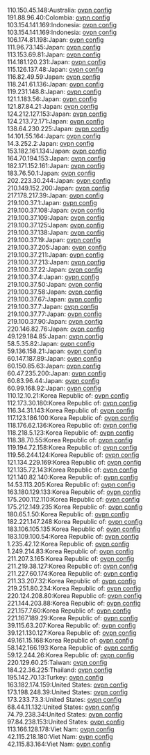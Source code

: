 110.150.45.148:Australia: [ovpn config](vpn/110_150_45_148.ovpn)  
191.88.96.40:Colombia: [ovpn config](vpn/191_88_96_40.ovpn)  
103.154.141.169:Indonesia: [ovpn config](vpn/103_154_141_169.ovpn)  
103.154.141.169:Indonesia: [ovpn config](vpn/103_154_141_169.ovpn)  
106.174.81.198:Japan: [ovpn config](vpn/106_174_81_198.ovpn)  
111.96.73.145:Japan: [ovpn config](vpn/111_96_73_145.ovpn)  
113.153.69.81:Japan: [ovpn config](vpn/113_153_69_81.ovpn)  
114.181.120.231:Japan: [ovpn config](vpn/114_181_120_231.ovpn)  
115.126.137.48:Japan: [ovpn config](vpn/115_126_137_48.ovpn)  
116.82.49.59:Japan: [ovpn config](vpn/116_82_49_59.ovpn)  
118.241.61.136:Japan: [ovpn config](vpn/118_241_61_136.ovpn)  
119.231.148.8:Japan: [ovpn config](vpn/119_231_148_8.ovpn)  
121.1.183.56:Japan: [ovpn config](vpn/121_1_183_56.ovpn)  
121.87.84.21:Japan: [ovpn config](vpn/121_87_84_21.ovpn)  
124.212.127.153:Japan: [ovpn config](vpn/124_212_127_153.ovpn)  
124.213.72.171:Japan: [ovpn config](vpn/124_213_72_171.ovpn)  
138.64.230.225:Japan: [ovpn config](vpn/138_64_230_225.ovpn)  
14.101.55.164:Japan: [ovpn config](vpn/14_101_55_164.ovpn)  
14.3.252.2:Japan: [ovpn config](vpn/14_3_252_2.ovpn)  
153.182.161.134:Japan: [ovpn config](vpn/153_182_161_134.ovpn)  
164.70.194.153:Japan: [ovpn config](vpn/164_70_194_153.ovpn)  
182.171.152.161:Japan: [ovpn config](vpn/182_171_152_161.ovpn)  
183.76.50.1:Japan: [ovpn config](vpn/183_76_50_1.ovpn)  
202.223.30.244:Japan: [ovpn config](vpn/202_223_30_244.ovpn)  
210.149.152.200:Japan: [ovpn config](vpn/210_149_152_200.ovpn)  
217.178.217.39:Japan: [ovpn config](vpn/217_178_217_39.ovpn)  
219.100.37.1:Japan: [ovpn config](vpn/219_100_37_1.ovpn)  
219.100.37.108:Japan: [ovpn config](vpn/219_100_37_108.ovpn)  
219.100.37.109:Japan: [ovpn config](vpn/219_100_37_109.ovpn)  
219.100.37.125:Japan: [ovpn config](vpn/219_100_37_125.ovpn)  
219.100.37.138:Japan: [ovpn config](vpn/219_100_37_138.ovpn)  
219.100.37.19:Japan: [ovpn config](vpn/219_100_37_19.ovpn)  
219.100.37.205:Japan: [ovpn config](vpn/219_100_37_205.ovpn)  
219.100.37.211:Japan: [ovpn config](vpn/219_100_37_211.ovpn)  
219.100.37.213:Japan: [ovpn config](vpn/219_100_37_213.ovpn)  
219.100.37.22:Japan: [ovpn config](vpn/219_100_37_22.ovpn)  
219.100.37.4:Japan: [ovpn config](vpn/219_100_37_4.ovpn)  
219.100.37.50:Japan: [ovpn config](vpn/219_100_37_50.ovpn)  
219.100.37.58:Japan: [ovpn config](vpn/219_100_37_58.ovpn)  
219.100.37.67:Japan: [ovpn config](vpn/219_100_37_67.ovpn)  
219.100.37.7:Japan: [ovpn config](vpn/219_100_37_7.ovpn)  
219.100.37.77:Japan: [ovpn config](vpn/219_100_37_77.ovpn)  
219.100.37.90:Japan: [ovpn config](vpn/219_100_37_90.ovpn)  
220.146.82.76:Japan: [ovpn config](vpn/220_146_82_76.ovpn)  
49.129.184.85:Japan: [ovpn config](vpn/49_129_184_85.ovpn)  
58.5.35.82:Japan: [ovpn config](vpn/58_5_35_82.ovpn)  
59.136.158.21:Japan: [ovpn config](vpn/59_136_158_21.ovpn)  
60.147.187.89:Japan: [ovpn config](vpn/60_147_187_89.ovpn)  
60.150.85.63:Japan: [ovpn config](vpn/60_150_85_63.ovpn)  
60.47.235.200:Japan: [ovpn config](vpn/60_47_235_200.ovpn)  
60.83.96.44:Japan: [ovpn config](vpn/60_83_96_44.ovpn)  
60.99.168.92:Japan: [ovpn config](vpn/60_99_168_92.ovpn)  
110.12.10.21:Korea Republic of: [ovpn config](vpn/110_12_10_21.ovpn)  
112.173.30.180:Korea Republic of: [ovpn config](vpn/112_173_30_180.ovpn)  
116.34.31.143:Korea Republic of: [ovpn config](vpn/116_34_31_143.ovpn)  
117.123.186.100:Korea Republic of: [ovpn config](vpn/117_123_186_100.ovpn)  
118.176.62.136:Korea Republic of: [ovpn config](vpn/118_176_62_136.ovpn)  
118.218.5.123:Korea Republic of: [ovpn config](vpn/118_218_5_123.ovpn)  
118.38.70.55:Korea Republic of: [ovpn config](vpn/118_38_70_55.ovpn)  
119.194.72.158:Korea Republic of: [ovpn config](vpn/119_194_72_158.ovpn)  
119.56.244.124:Korea Republic of: [ovpn config](vpn/119_56_244_124.ovpn)  
121.134.229.169:Korea Republic of: [ovpn config](vpn/121_134_229_169.ovpn)  
121.135.72.143:Korea Republic of: [ovpn config](vpn/121_135_72_143.ovpn)  
121.140.82.140:Korea Republic of: [ovpn config](vpn/121_140_82_140.ovpn)  
14.53.113.205:Korea Republic of: [ovpn config](vpn/14_53_113_205.ovpn)  
163.180.129.133:Korea Republic of: [ovpn config](vpn/163_180_129_133.ovpn)  
175.200.112.110:Korea Republic of: [ovpn config](vpn/175_200_112_110.ovpn)  
175.212.149.235:Korea Republic of: [ovpn config](vpn/175_212_149_235.ovpn)  
180.65.1.50:Korea Republic of: [ovpn config](vpn/180_65_1_50.ovpn)  
182.221.147.248:Korea Republic of: [ovpn config](vpn/182_221_147_248.ovpn)  
183.106.105.135:Korea Republic of: [ovpn config](vpn/183_106_105_135.ovpn)  
183.109.100.54:Korea Republic of: [ovpn config](vpn/183_109_100_54.ovpn)  
1.235.42.12:Korea Republic of: [ovpn config](vpn/1_235_42_12.ovpn)  
1.249.214.83:Korea Republic of: [ovpn config](vpn/1_249_214_83.ovpn)  
211.207.3.165:Korea Republic of: [ovpn config](vpn/211_207_3_165.ovpn)  
211.219.38.127:Korea Republic of: [ovpn config](vpn/211_219_38_127.ovpn)  
211.227.60.174:Korea Republic of: [ovpn config](vpn/211_227_60_174.ovpn)  
211.33.207.32:Korea Republic of: [ovpn config](vpn/211_33_207_32.ovpn)  
219.251.80.234:Korea Republic of: [ovpn config](vpn/219_251_80_234.ovpn)  
220.124.208.80:Korea Republic of: [ovpn config](vpn/220_124_208_80.ovpn)  
221.144.203.88:Korea Republic of: [ovpn config](vpn/221_144_203_88.ovpn)  
221.157.7.60:Korea Republic of: [ovpn config](vpn/221_157_7_60.ovpn)  
221.167.189.29:Korea Republic of: [ovpn config](vpn/221_167_189_29.ovpn)  
39.115.63.207:Korea Republic of: [ovpn config](vpn/39_115_63_207.ovpn)  
39.121.130.127:Korea Republic of: [ovpn config](vpn/39_121_130_127.ovpn)  
49.161.15.168:Korea Republic of: [ovpn config](vpn/49_161_15_168.ovpn)  
58.142.166.193:Korea Republic of: [ovpn config](vpn/58_142_166_193.ovpn)  
59.12.244.26:Korea Republic of: [ovpn config](vpn/59_12_244_26.ovpn)  
220.129.60.25:Taiwan: [ovpn config](vpn/220_129_60_25.ovpn)  
184.22.36.225:Thailand: [ovpn config](vpn/184_22_36_225.ovpn)  
195.142.70.13:Turkey: [ovpn config](vpn/195_142_70_13.ovpn)  
163.182.174.159:United States: [ovpn config](vpn/163_182_174_159.ovpn)  
173.198.248.39:United States: [ovpn config](vpn/173_198_248_39.ovpn)  
173.233.73.3:United States: [ovpn config](vpn/173_233_73_3.ovpn)  
68.44.11.132:United States: [ovpn config](vpn/68_44_11_132.ovpn)  
74.79.238.34:United States: [ovpn config](vpn/74_79_238_34.ovpn)  
97.84.238.153:United States: [ovpn config](vpn/97_84_238_153.ovpn)  
113.166.128.178:Viet Nam: [ovpn config](vpn/113_166_128_178.ovpn)  
42.115.218.180:Viet Nam: [ovpn config](vpn/42_115_218_180.ovpn)  
42.115.83.164:Viet Nam: [ovpn config](vpn/42_115_83_164.ovpn)  
